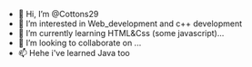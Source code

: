 - 👋 Hi, I’m @Cottons29
- 👀 I’m interested in Web_development and c++ development
- 🌱 I’m currently learning HTML&Css (some javascript)...
- 💞️ I’m looking to collaborate on ...
- 📫 Hehe i've learned Java too

<!---
Cottons29/Cottons29 is a ✨ special ✨ repository because its `README.md` (this file) appears on your GitHub profile.
You can click the Preview link to take a look at your changes.
--->
